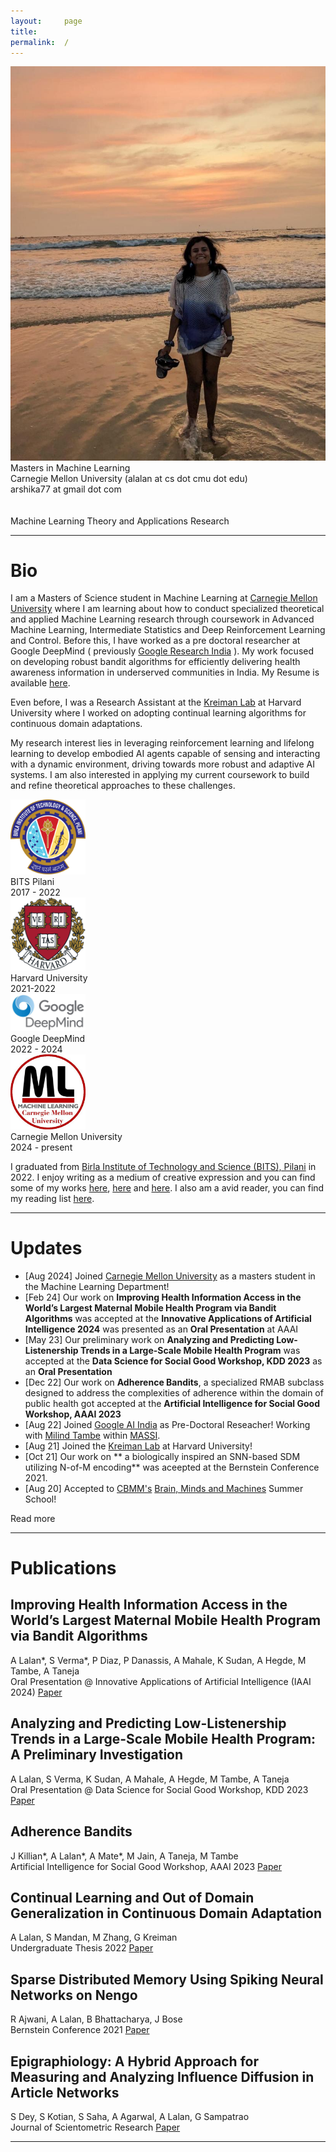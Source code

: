 ```yaml
---
layout:     page
title:
permalink:  /
---
```


<div class="row">
    <div class="col-sm-4 col-xs-8">
        <img src="img/arshika2.jpeg">
    </div>
    <div class="col-sm-6 col-xs-12" style="margin-bottom: 0;">
       Masters in Machine Learning<br>
        Carnegie Mellon University (alalan at cs dot cmu dot edu)<br>
        arshika77 at gmail dot com<br>
        <br>
        <br>
        Machine Learning Theory and Applications Research
    </div>
</div>
<hr>


<a name="/bio"></a>
# Bio

I am a Masters of Science student in Machine Learning at [Carnegie Mellon University](https://www.ml.cmu.edu/) where I am learning about how to conduct specialized theoretical and applied Machine Learning research through coursework in Advanced Machine Learning, Intermediate Statistics and Deep Reinforcement Learning and Control. Before this, I have worked as a pre doctoral researcher at Google DeepMind ( previously [Google Research India](https://research.google/locations/india/) ). My work focused on developing robust bandit algorithms for efficiently delivering health awareness information in underserved communities in India. My Resume is available <a href="/img/Arshika_Lalan_Resume_Final.pdf" target="_blank">here</a>.

Even before, I was a Research Assistant at the [Kreiman Lab](https://klab.tch.harvard.edu/) at Harvard University where I worked on adopting continual learning algorithms for continuous domain adaptations.

My research interest lies in leveraging reinforcement learning and lifelong learning to develop embodied AI agents capable of sensing and interacting with a dynamic environment, driving towards more robust and adaptive AI systems. I am also interested in applying my current coursework to build and refine theoretical approaches to these challenges.

<div class="row" id="timeline-logos">
    <div class="col-lg-3">
        <div class="logo-wrap">
            <span class="helper"></span>
            <a href="//https://www.bits-pilani.ac.in/goa/"><img style="width:120px;" src="/img/logos/BITS_Pilani-Logo.svg.png"></a>
        </div>
        <div class="logo-desc">
            BITS Pilani<br>
            2017 - 2022
        </div>
    </div>
    <!--- <div class="col-lg-3">
        <div class="logo-wrap">
            <span class="helper"></span>
            <a href="//https://www.microsoft.com/en-in"><img style="width:120px;" src="/img/logos/Microsoft_logo.png"></a>
        </div>
        <div class="logo-desc">
            Microsoft<br>
            2021
        </div>
    </div> --->
    <div class="col-lg-3">
        <div class="logo-wrap">
            <span class="helper"></span>
            <a href="//https://www.harvard.edu/"><img style="width:120px;" src="/img/logos/Harvard_shield_wreath.png"></a>
        </div>
        <div class="logo-desc">
            Harvard University<br>
            2021-2022
        </div>
    </div>
    <div class="col-lg-3">
        <div class="logo-wrap">
            <span class="helper"></span>
            <a href="//https://research.google/locations/india/"><img style="width:120px;" src="/img/gdm_logo.png"></a>
        </div>
        <div class="logo-desc">
            Google DeepMind<br>
            2022 - 2024
        </div>
    </div>
    <div class="col-lg-3">
        <div class="logo-wrap">
            <span class="helper"></span>
            <a href="https://www.ml.cmu.edu/"><img style="width:120px;" src="/img/CMU.png"></a>
        </div>
        <div class="logo-desc">
            Carnegie Mellon University<br>
            2024 - present
        </div>
    </div>
</div>


I graduated from [Birla Institute of Technology and Science (BITS), Pilani](https://www.bits-pilani.ac.in/goa/) in 2022. I enjoy writing as a medium of creative expression and you can find some of my works [here](https://bethenovelpoet.wordpress.com/), [here](https://store.pothi.com/book/arshika-lalan-dear-diary/) and [here](https://medium.com/@arshika77). I also am a avid reader, you can find my reading list [here](https://www.goodreads.com/user/show/132288929-arshika-lalan).

---

<a name="/news"></a>
# Updates
- [Aug 2024] Joined [Carnegie Mellon University](https://www.ml.cmu.edu/) as a masters student in the Machine Learning Department!
- [Feb 24] Our work on **Improving Health Information Access in the World’s Largest Maternal Mobile
Health Program via Bandit Algorithms** was accepted at the **Innovative Applications of Artificial Intelligence 2024** was presented as an **Oral Presentation** at AAAI
- [May 23] Our preliminary work on **Analyzing and Predicting Low-Listenership Trends in a Large-Scale Mobile Health Program** was accepted at the **Data Science for Social Good Workshop, KDD 2023** as an **Oral Presentation**
- [Dec 22] Our work on **Adherence Bandits**, a specialized RMAB subclass designed to address the
complexities of adherence within the domain of public health got accepted at the **Artificial Intelligence for Social Good Workshop, AAAI 2023**
- [Aug 22] Joined [Google AI India](https://research.google/locations/india/) as Pre-Doctoral Reseacher! Working with [Milind Tambe](https://teamcore.seas.harvard.edu/tambe) within [MASSI](https://ai.google/social-good/).
- [Aug 21] Joined the [Kreiman Lab](https://klab.tch.harvard.edu/) at Harvard University!
- [Oct 21] Our work on ** a biologically inspired an SNN-based SDM utilizing N-of-M encoding** was aceepted at the Bernstein Conference 2021.
- [Aug 20] Accepted to [CBMM's](https://cbmm.mit.edu/) [Brain, Minds and Machines](https://cbmm.mit.edu/summer-school) Summer School!


<div id="read-more-button">
    <a nohref>Read more</a>
</div>

<hr>


<a name="/publications"></a>
# Publications

<a name="/youdescribe-descriptions-1"></a>
<h2 class="pubt">Improving Health Information Access in the World’s Largest Maternal Mobile
Health Program via Bandit Algorithms</h2>
<p class="pubd">
    <span class="authors">A Lalan*, S Verma*, P Diaz, P Danassis, A Mahale, K Sudan, A Hegde, M Tambe, A Taneja  </span> <br>
    <span class="conf">Oral Presentation @ Innovative Applications of Artificial Intelligence (IAAI 2024)</span> <span class="links">
   <a target="_blank" href="https://ojs.aaai.org/index.php/AAAI/article/view/30329">Paper</a>
    </span>
</p>
<!-- <img src="/img/aamas.png"> -->
<!-- <hr> -->

<a name="/youdescribe-descriptions-1"></a>
<h2 class="pubt">Analyzing and Predicting Low-Listenership Trends in a Large-Scale Mobile Health Program: A Preliminary Investigation</h2>
<p class="pubd">
    <span class="authors">A Lalan, S Verma, K Sudan, A Mahale, A Hegde, M Tambe, A Taneja</span><br> 
    <span class="conf">Oral Presentation @ Data Science for Social Good Workshop, KDD 2023</span>  <span class="links">
        <a target="_blank" href="https://arxiv.org/pdf/2311.07139.pdf">Paper</a>
    </span>
</p>
<!-- <img src="/img/aamas.png"> -->
<!-- <hr> -->


<a name="/youdescribe-descriptions-1"></a>
<h2 class="pubt">Adherence Bandits</h2>
<p class="pubd">
    <span class="authors">J Killian*, A Lalan*, A Mate*, M Jain, A Taneja, M Tambe</span> <br>
    <span class="conf">Artificial Intelligence for Social Good Workshop, AAAI 2023</span>  <span class="links">
        <a target="_blank" href="https://amulyayadav.github.io/AI4SG2023/images/40.pdf">Paper</a>
    </span>
</p>
<!-- <img src="/img/aamas.png"> -->
<!-- <hr> -->


<a name="/youdescribe-descriptions-1"></a>
<h2 class="pubt">Continual Learning and Out of Domain Generalization in Continuous Domain Adaptation</h2>
<p class="pubd">
    <span class="authors">A Lalan, S Mandan, M Zhang, G Kreiman</span><br>
    <span class="conf">Undergraduate Thesis 2022</span>  <span class="links">
        <a target="_blank" href="https://arshika77.github.io/img/Thesis.pdf">Paper</a>
    </span>
</p>
<!-- <img src="/img/aamas.png"> -->
<!-- <hr> -->

<a name="/habitat-objnav"></a>
<h2 class="pubt">Sparse Distributed Memory Using Spiking Neural Networks on Nengo</h2>
<p class="pubd">
    <span class="authors">R Ajwani, A Lalan, B Bhattacharya, J Bose</span><br>
    <span class="conf">Bernstein Conference 2021</span> 
    <span class="links">
        <a target="_blank" href="https://arxiv.org/pdf/2109.03111.pdf">Paper</a>
    </span>
</p>
<!-- <img src="/img/written.png"> -->
<!-- <hr> -->

<a name="/forcenet"></a>
<h2 class="pubt">Epigraphiology: A Hybrid Approach for Measuring and Analyzing Influence Diffusion in Article Networks</h2>
<p class="pubd">
    <span class="authors">S Dey, S Kotian, S Saha, A Agarwal, A Lalan, G Sampatrao</span><br>
    <span class="conf">Journal of Scientometric Research </span>
    <span class="links">
       <a target="_blank" href="https://jscires.org/article/7434/">Paper</a>
    </span>
</p>
<!-- <img src="/img/multilang.png"> -->
<!-- <hr> -->


<!-- <img src="/img/damage-rl.png"> -->
<!-- <hr> -->


<script src="/js/jquery.min.js"></script>
<script type="text/javascript">
    $('ul:gt(0) li:gt(6)').hide();
    $('#read-more-button > a').click(function() {
        $('ul:gt(0) li:gt(6)').show();
        $('#read-more-button').hide();
    });
</script>

---
